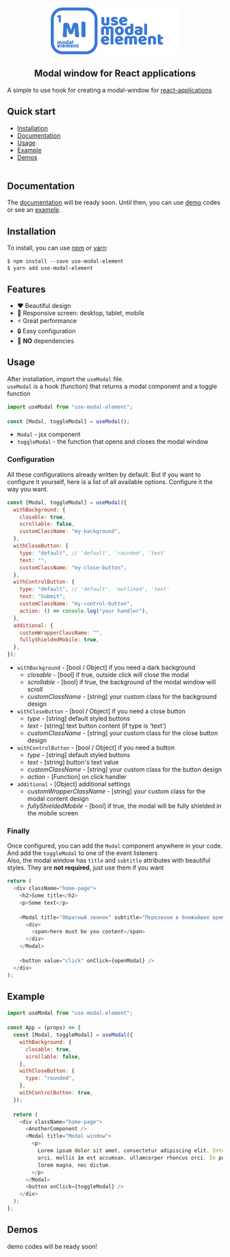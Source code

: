 <p align="center">
  <img src="./src/assets/logotype.svg" width="300px">
</p>
<h2 align="center">Modal window for React applications</h2>

<!-- ![GitHub Workflow Status (branch)](https://img.shields.io/github/workflow/status/hivedb/hive/Dart%20CI/nndb?label=tests&labelColor=333940&logo=github)
![Codecov branch](https://img.shields.io/codecov/c/github/hivedb/hive/nndb?labelColor=333940&logo=codecov&logoColor=white)
![Pub Version](https://img.shields.io/pub/v/hive?label=pub.dev&labelColor=333940&logo=dart)
![gzip size](http://img.badgesize.io/https://unpkg.com/react-modal/dist/react-modal.min.js?compression=gzip) -->

A simple to use hook for creating a modal-window for [react-applications](https://reactjs.org/)

## Quick start

- [Installation](#installation)
- [Documentation](#documentation)
- [Usage](#usage)
- [Example](#example)
- [Demos](#demos)
  <br><br>

## Documentation

The [documentation](#) will be ready soon. Until then, you can use [demo](#demos) codes or see an [example](#usage).

## Installation

To install, you can use [npm](https://npmjs.org/) or [yarn](https://yarnpkg.com):

    $ npm install --save use-modal-element
    $ yarn add use-modal-element

## Features

- ❤️ Beautiful design
- 🚀 Responsive screen: desktop, tablet, mobile
- ⚡ Great performance
- 🔒 Easy configuration
- 🎈 **NO** dependencies

## Usage

After installation, import the `useModal` file.<br>
`useModal` is a hook (function) that returns a modal component and a toggle function

```javascript
import useModal from "use-modal-element";

const [Modal, toggleModal] = useModal();
```

- `Modal` - jsx component
- `toggleModal` - the function that opens and closes the modal window

### Configuration

All these configurations already written by default. But if you want to configure it yourself, here is a list of all available options. Configure it the way you want.

```js
const [Modal, toggleModal] = useModal({
  withBackground: {
    closable: true,
    scrollable: false,
    customClassName: "my-background",
  },
  withCloseButton: {
    type: "default", // 'default', 'rounded', 'text'
    text: "",
    customClassName: "my-close-button",
  },
  withControlButton: {
    type: "default", // 'default', 'outlined', 'text'
    text: "Submit",
    customClassName: "my-control-button",
    action: () => console.log("your handler"),
  },
  additional: {
    customWrapperClassName: "",
    fullyShieldedMobile: true,
  },
});
```

- `withBackground` - [bool / Object] if you need a dark background
  - <i>closable</i> - [bool] if true, outside click will close the modal
  - <i>scrollable</i> - [bool] if true, the background of the modal window will scroll
  - <i>customClassName</i> - [string] your custom class for the background design
- `withCloseButton` - [bool / Object] if you need a close button
  - <i>type</i> - [string] default styled buttons
  - <i>text</i> - [string] text button content (if type is 'text')
  - <i>customClassName</i> - [string] your custom class for the close button design
- `withControlButton` - [bool / Object] if you need a button
  - <i>type</i> - [string] default styled buttons
  - <i>text</i> - [string] button's text value
  - <i>customClassName</i> - [string] your custom class for the button design
  - <i>action</i> - [Function] on click handler
- `additional` - [Object] additional settings
  - <i>customWrapperClassName</i> - [string] your custom class for the modal content design
  - <i>fullyShieldedMobile</i> - [bool] if true, the modal will be fully shielded in the mobile screen

### Finally

Once configured, you can add the `Modal` component anywhere in your code. And add the `toggleModal` to one of the event listeners <br>
Also, the modal window has `title` and `subtitle` attributes with beautiful styles. They are **not required**, just use them if you want

```js
return (
  <div className="home-page">
    <h2>Some title</h2>
    <p>Some text</p>

    <Modal title="Обратный звонок" subtitle="Перезвони в ближайшее время.">
      <div>
        <span>here must be you content</span>
      </div>
    </Modal>

    <button value="click" onClick={openModal} />
  </div>
);
```

## Example

```js
import useModal from "use-modal-element";

const App = (props) => {
  const [Modal, toggleModal] = useModal({
    withBackground: {
      closable: true,
      scrollable: false,
    },
    withCloseButton: {
      type: "rounded",
    },
    withControlButton: true,
  });

  return (
    <div className="home-page">
      <AnotherComponent />
      <Modal title="Modal window">
        <p>
          Lorem ipsum dolor sit amet, consectetur adipiscing elit. Integer arcu
          orci, mollis in est accumsan, ullamcorper rhoncus orci. In porttitor
          lorem magna, nec dictum.
        </p>
      </Modal>
      <button onClick={toggleModal} />
    </div>
  );
};
```

## Demos
demo codes will be ready soon!